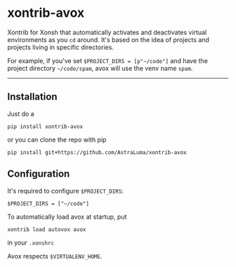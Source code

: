 # xontrib-avox
Xontrib for Xonsh that automatically activates and deactivates virtual environments as you `cd` around. It's based on the idea of projects and projects living in specific directories.

For example, if you've set `$PROJECT_DIRS = [p"~/code"]` and have the project directory `~/code/spam`, avox will use the venv name `spam`.

<hr>


## Installation
Just do a
```console
pip install xontrib-avox
```

or you can clone the repo with pip
```console
pip install git+https://github.com/AstraLuma/xontrib-avox
```

## Configuration
It's required to configure `$PROJECT_DIRS`:
```console
$PROJECT_DIRS = ["~/code"]
```

To automatically load avox at startup, put
```console
xontrib load autovox avox
```

in your `.xonshrc`

Avox respects `$VIRTUALENV_HOME`.
